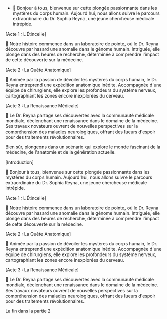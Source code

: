 -  🎤 Bonjour à tous, bienvenue sur cette plongée passionnante dans les mystères du corps humain. Aujourd'hui, nous allons suivre le parcours extraordinaire du Dr. Sophia Reyna, une jeune chercheuse médicale intrépide.

[Acte 1 : L'Étincelle]

🔬 Notre histoire commence dans un laboratoire de pointe, où le Dr. Reyna découvre par hasard une anomalie dans le génome humain. Intriguée, elle plonge dans des heures de recherche, déterminée à comprendre l'impact de cette découverte sur la médecine.

[Acte 2 : La Quête Anatomique]

🏥 Animée par la passion de dévoiler les mystères du corps humain, le Dr. Reyna entreprend une expédition anatomique inédite. Accompagnée d'une équipe de chirurgiens, elle explore les profondeurs du système nerveux, cartographiant les zones encore inexplorées du cerveau.

[Acte 3 : La Renaissance Médicale]

💉 Le Dr. Reyna partage ses découvertes avec la communauté médicale mondiale, déclenchant une renaissance dans le domaine de la médecine. Ses travaux novateurs ouvrent de nouvelles perspectives sur la compréhension des maladies neurologiques, offrant des lueurs d'espoir pour des traitements révolutionnaires.

Bien sûr, plongeons dans un scénario qui explore le monde fascinant de la médecine, de l'anatomie et de la génération actuelle.

[Introduction]

🎤 Bonjour à tous, bienvenue sur cette plongée passionnante dans les mystères du corps humain. Aujourd'hui, nous allons suivre le parcours extraordinaire du Dr. Sophia Reyna, une jeune chercheuse médicale intrépide.

[Acte 1 : L'Étincelle]

🔬 Notre histoire commence dans un laboratoire de pointe, où le Dr. Reyna découvre par hasard une anomalie dans le génome humain. Intriguée, elle plonge dans des heures de recherche, déterminée à comprendre l'impact de cette découverte sur la médecine.

[Acte 2 : La Quête Anatomique]

🏥 Animée par la passion de dévoiler les mystères du corps humain, le Dr. Reyna entreprend une expédition anatomique inédite. Accompagnée d'une équipe de chirurgiens, elle explore les profondeurs du système nerveux, cartographiant les zones encore inexplorées du cerveau.

[Acte 3 : La Renaissance Médicale]

💉 Le Dr. Reyna partage ses découvertes avec la communauté médicale mondiale, déclenchant une renaissance dans le domaine de la médecine. Ses travaux novateurs ouvrent de nouvelles perspectives sur la compréhension des maladies neurologiques, offrant des lueurs d'espoir pour des traitements révolutionnaires.

La fin dans la partie 2 
